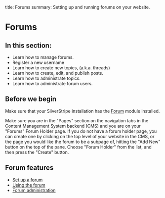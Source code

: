 title: Forums
summary: Setting up and running forums on your website.

# Forums

## In this section:

* Learn how to manage forums.
* Register a new username
* Learn how to create new topics, (a.k.a. threads)
* Learn how to create, edit, and publish posts.
* Learn how to administrate topics.
* Learn how to administrate forum users.

## Before we begin
Make sure that your SilverStripe installation has the [Forum](http://addons.silverstripe.org/add-ons/silverstripe/forum) module installed.

Make sure you are in the "Pages" section on the navigation tabs in the Content Management System backend (CMS) and you are on your "Forums" Forum Holder page. If you do not have a forum holder page, you can create one by clicking on the top level of your website in the CMS, or the page you would like the forum to be a subpage of, hitting the "Add New" button on the top of the pane. Choose "Forum Holder" from the list, and then press the "Create" button.

## Forum features

 * [Set up a forum](set_up)
 * [Using the forum](using_forum)
 * [Forum administration](administration)